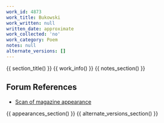 ```yaml
---
work_id: 4873
work_title: Bukowski
work_written: null
written_date: approximate
work_collected: 'no'
work_category: Poem
notes: null
alternate_versions: []
---
```


{{ section_title() }}
{{ work_info() }}
{{ notes_section() }}
## Forum References
- [Scan of magazine appearance](https://bukowskiforum.com/threads/wormwood-51.7196/)

{{ appearances_section() }}
{{ alternate_versions_section() }}